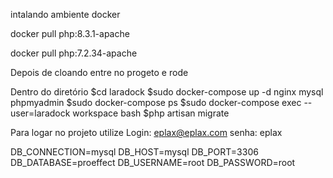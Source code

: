 intalando ambiente docker

docker pull php:8.3.1-apache

docker pull php:7.2.34-apache

Depois de cloando entre no progeto e rode

Dentro do diretório
$cd laradock
$sudo docker-compose up -d nginx mysql phpmyadmin
$sudo docker-compose ps
$sudo docker-compose exec --user=laradock workspace bash
$php artisan migrate

Para logar no projeto utilize
Login: eplax@eplax.com
senha: eplax


DB_CONNECTION=mysql
DB_HOST=mysql
DB_PORT=3306
DB_DATABASE=proeffect
DB_USERNAME=root
DB_PASSWORD=root
